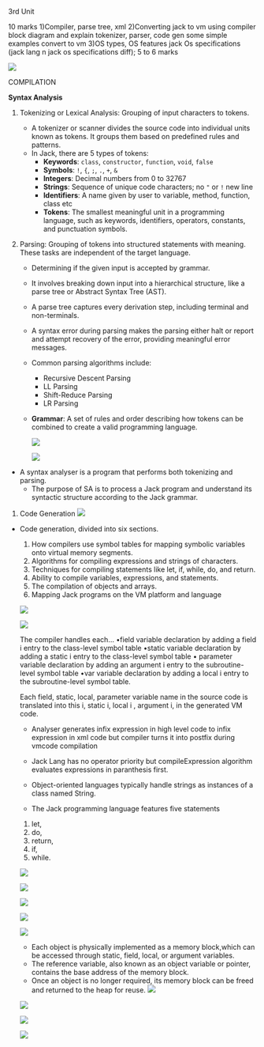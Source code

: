 3rd Unit

10 marks
1)Compiler, parse tree, xml
2)Converting jack to vm using compiler block diagram and explain tokenizer, parser, code gen some simple examples convert to vm
3)OS types, OS features jack Os specifications (jack lang n jack os specifications diff); 5 to 6 marks


![](/ZettleKasten/Unsorted/Attachment/Pasted_image_20250623210232.png)

COMPILATION

  **Syntax Analysis**
   1. Tokenizing or Lexical Analysis: Grouping of input characters to tokens.
      - A tokenizer or scanner divides the source code into individual units known as tokens. It groups them based on predefined rules and patterns.
      - In Jack, there are 5 types of tokens:
        - **Keywords**: `class`, `constructor`, `function`, `void`, `false`
        - **Symbols**: `!`, `{`, `;`, `.`, `+`, `&`
        - **Integers**: Decimal numbers from 0 to 32767
        - **Strings**: Sequence of unique code characters; no `"` or `!` new line
        - **Identifiers**: A name given by user to variable, method, function, class etc
        - **Tokens**: The smallest meaningful unit in a programming language, such as keywords, identifiers, operators, constants, and punctuation symbols.
   
   2. Parsing: Grouping of tokens into structured statements with meaning. These tasks are independent of the target language.
      - Determining if the given input is accepted by grammar.
      - It involves breaking down input into a hierarchical structure, like a parse tree or Abstract Syntax Tree (AST).
      - A parse tree captures every derivation step, including terminal and non-terminals.
      - A syntax error during parsing makes the parsing either halt or report and attempt recovery of the error, providing meaningful error messages.
      - Common parsing algorithms include:
        - Recursive Descent Parsing
        - LL Parsing
        - Shift-Reduce Parsing
        - LR Parsing
      - **Grammar**: A set of rules and order describing how tokens can be combined to create a valid programming language.

		![](/ZettleKasten/Unsorted/Attachment/Pasted_image_20250624124840.png)

		![](/ZettleKasten/Unsorted/Attachment/Pasted_image_20250624124906.png)

- A syntax analyser is a program that performs both tokenizing and parsing.
	- The purpose of SA is to process a Jack program and  understand its syntactic structure according to the Jack grammar.
			  
 1) Code Generation
	![](/ZettleKasten/Unsorted/Attachment/Pasted_image_20250624100006.png)
 - Code generation, divided into six sections. 
	1. How compilers use symbol tables for mapping symbolic variables onto virtual memory segments. 
	2. Algorithms for compiling expressions and strings of characters.
	3. Techniques for compiling statements like let, if, while, do, and return. 
	4. Ability to compile variables, expressions, and statements.
	5. The compilation of objects and arrays. 
	6. Mapping Jack programs on the VM platform and language

	![](/ZettleKasten/Unsorted/Attachment/Pasted_image_20250624121542.png)
	
	![](/ZettleKasten/Unsorted/Attachment/Pasted_image_20250624121824.png)

	The compiler handles each…
	•field variable declaration by adding a field i entry to the class-level symbol table
	•static variable declaration by adding a static i entry to the class-level symbol table
	• parameter variable declaration by adding an argument i entry to the subroutine-level
	  symbol table
	•var variable declaration by adding a local i entry to the subroutine-level symbol table.

	Each field, static, local, parameter variable name in the source code is translated
	into this i, static i, local i , argument i, in the generated VM code.

	- Analyser generates infix expression in high level code to infix expression in xml code
	  but compiler turns it into postfix during vmcode compilation
	
	- Jack Lang has no operator priority but compileExpression algorithm evaluates expressions in paranthesis first.

	- Object-oriented languages typically handle strings as instances of a class named String.

	- The Jack programming language features five statements
	1. let,
	2. do,
	3. return,
	4. if,
	5. while.

	![](/ZettleKasten/Unsorted/Attachment/Pasted_image_20250624123600.png)

	![](/ZettleKasten/Unsorted/Attachment/Pasted_image_20250624123650.png)

	![](/ZettleKasten/Unsorted/Attachment/Pasted_image_20250624123726.png)

	![](/ZettleKasten/Unsorted/Attachment/Pasted_image_20250624123812.png)


	![](/ZettleKasten/Unsorted/Attachment/Pasted_image_20250624123833.png)

	-  Each object is physically implemented as a memory block,which can be accessed through static, field, local, or argument variables.
	- The reference variable, also known as an object variable or pointer, contains the base address of the memory block.
	- Once an object is no longer required, its memory block can be freed and returned to the heap for reuse.
	![](/ZettleKasten/Unsorted/Attachment/Pasted_image_20250624124308.png)

	![](/ZettleKasten/Unsorted/Attachment/Pasted_image_20250624124526.png)

	![](/ZettleKasten/Unsorted/Attachment/Pasted_image_20250624124606.png)

	![](/ZettleKasten/Unsorted/Attachment/Pasted_image_20250624124636.png)
